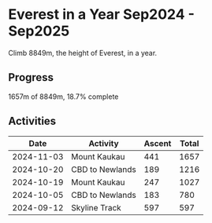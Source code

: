 # Everest in a Year Sep2024 - Sep2025

Climb 8849m, the height of Everest,  in a year.

## Progress

1657m of 8849m, 18.7% complete

## Activities

| Date       | Activity        | Ascent | Total |
|------------|-----------------|--------|-------|
| 2024-11-03 | Mount Kaukau    | 441    | 1657  |
| 2024-10-20 | CBD to Newlands | 189    | 1216  |
| 2024-10-19 | Mount Kaukau    | 247    | 1027  |
| 2024-10-05 | CBD to Newlands | 183    | 780   |
| 2024-09-12 | Skyline Track   | 597    | 597   |
